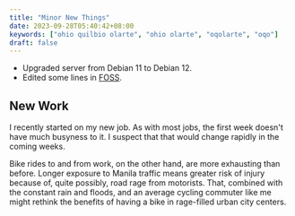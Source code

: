 ```yaml
---
title: "Minor New Things"
date: 2023-09-28T05:40:42+08:00
keywords: ["ohio quilbio olarte", "ohio olarte", "oqolarte", "oqo"]
draft: false
---
```

- Upgraded server from Debian 11 to Debian 12.
- Edited some lines in [FOSS](/foss).

## New Work

I recently started on my new job.
As with most jobs, the first week doesn't have much busyness to it.
I suspect that that would change rapidly in the coming weeks.

Bike rides to and from work, on the other hand,
are more exhausting than before.
Longer exposure to Manila traffic means greater risk of injury
because of, quite possibly, road rage from motorists.
That, combined with the constant rain and floods,
and an average cycling commuter like me might rethink
the benefits of having a bike in rage-filled urban city centers.
